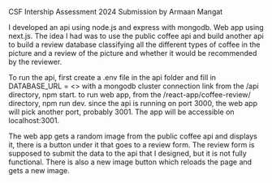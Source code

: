 CSF Intership Assessment 2024 Submission by Armaan Mangat

I developed an api using node.js and express with mongodb. Web app using next.js. The idea I had was to use the public coffee api and build another api to build a review database classifying all the different types of coffee in the picture and a review of the picture and whether it would be recommended by the reviewer. 

To run the api, first create a .env file in the api folder and fill in DATABASE_URL = <> with a mongodb cluster connection link
from the /api directory, npm start.
to run web app, from the /react-app/coffee-review/ directory, npm run dev. since the api is running on port 3000, the web app will pick another port, probably 3001. The app will be accessible on localhost:3001. 

The web app gets a random image from the public coffee api and displays it, there is a button under it that goes to a review form. The review form is supposed to submit the data to the api that I designed, but it is not fully functional. There is also a new image button which reloads the page and gets a new image. 
